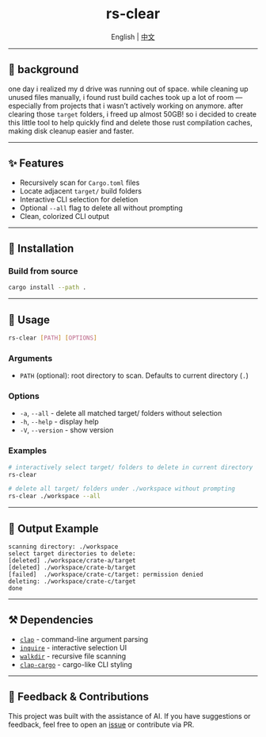 <div align="center">

# rs-clear

English | [中文](./README-CN.md)

</div>

---

## 📝 background

one day i realized my d drive was running out of space. while cleaning up unused files manually, i found rust build caches took up a lot of room — especially from projects that i wasn’t actively working on anymore. after clearing those `target` folders, i freed up almost 50GB! so i decided to create this little tool to help quickly find and delete those rust compilation caches, making disk cleanup easier and faster.

---

## ✨ Features

* Recursively scan for `Cargo.toml` files
* Locate adjacent `target/` build folders
* Interactive CLI selection for deletion
* Optional `--all` flag to delete all without prompting
* Clean, colorized CLI output

---

## 📂 Installation

### Build from source

```sh
cargo install --path .
```

---

## 🚀 Usage

```sh
rs-clear [PATH] [OPTIONS]
```

### Arguments

* `PATH` (optional): root directory to scan. Defaults to current directory (`.`)

### Options

* `-a`, `--all` - delete all matched target/ folders without selection
* `-h`, `--help` - display help
* `-V`, `--version` - show version

### Examples

```sh
# interactively select target/ folders to delete in current directory
rs-clear

# delete all target/ folders under ./workspace without prompting
rs-clear ./workspace --all
```

---

## 🧰 Output Example

```
scanning directory: ./workspace
select target directories to delete:
[deleted] ./workspace/crate-a/target
[deleted] ./workspace/crate-b/target
[failed]  ./workspace/crate-c/target: permission denied
deleting: ./workspace/crate-c/target
done
```

---

## ⚒️ Dependencies

* [`clap`](https://crates.io/crates/clap) - command-line argument parsing
* [`inquire`](https://crates.io/crates/inquire) - interactive selection UI
* [`walkdir`](https://crates.io/crates/walkdir) - recursive file scanning
* [`clap-cargo`](https://crates.io/crates/clap-cargo) - cargo-like CLI styling

---

## 📍 Feedback & Contributions

This project was built with the assistance of AI. If you have suggestions or feedback, feel free to open an [issue](https://github.com/yuyayang02/rs-clear/issues) or contribute via PR.
